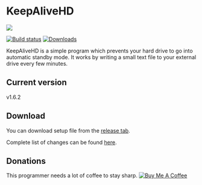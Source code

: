 # KeepAliveHD

<img src="https://github.com/stsrki/KeepAliveHD/blob/master/Design/Images/128x128/App04.png" />

[![Build status](https://ci.appveyor.com/api/projects/status/be2sr7hpx3kj3gee?svg=true)](https://ci.appveyor.com/project/stsrki/keepalivehd) [![Downloads](https://img.shields.io/github/downloads/stsrki/KeepAliveHD/total.svg)](https://github.com/stsrki/KeepAliveHD/releases)

KeepAliveHD is a simple program which prevents your hard drive to go into automatic standby mode. It works by writing a small text file to your external drive every few minutes.

## Current version
v1.6.2

## Download
You can download setup file from the [release tab](https://github.com/stsrki/KeepAliveHD/releases).

Complete list of changes can be found [here](https://github.com/stsrki/keepalivehd/blob/master/CHANGES.md).

## Donations
This programmer needs a lot of coffee to stay sharp. <a href="https://www.buymeacoffee.com/mladenmacanovic" target="_blank"><img src="https://www.buymeacoffee.com/assets/img/custom_images/white_img.png" alt="Buy Me A Coffee" style="height: auto !important;width: auto !important;" ></a>
